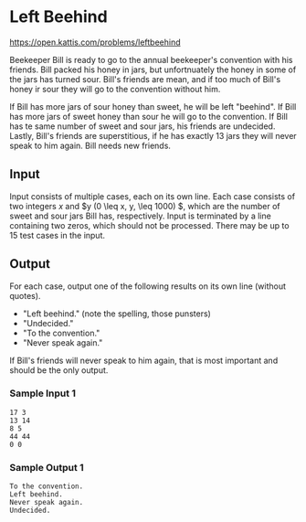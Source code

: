 # Left Beehind

https://open.kattis.com/problems/leftbeehind

Beekeeper Bill is ready to go to the annual beekeeper's convention with his friends. Bill packed his honey in jars, but unfortnuately the honey in some of the jars has turned sour. Bill's friends are mean, and if too much of Bill's honey ir sour they will go to the convention without him. 

If Bill has more jars of sour honey than sweet, he will be left "beehind". If Bill has more jars of sweet honey than sour he will go to the convention. If Bill has te same number of sweet and sour jars, his friends are undecided. Lastly, Bill's friends are superstitious, if he has exactly 13 jars they will never speak to him again. Bill needs new friends. 

## Input 

Input consists of multiple cases, each on its own line. Each case consists of two integers $x$ and $y (0 \leq x, y, \leq 1000) $, which are the number of sweet and sour jars Bill has, respectively. Input is terminated by a line containing two zeros, which should not be processed. There may be up to 15 test cases in the input. 

## Output 


For each case, output one of the following results on its own line (without quotes). 

- "Left beehind." (note the spelling, those punsters)
- "Undecided."
- "To the convention."
- "Never speak again."

If Bill's friends will never speak to him again, that is most important and should be the only output. 


### Sample Input 1

``` text
17 3
13 14
8 5
44 44
0 0
```

### Sample Output 1

``` text
To the convention.
Left beehind.
Never speak again. 
Undecided.
```
